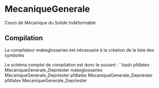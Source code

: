 # MecaniqueGenerale
Cours de Mécanique du Solide Indéformable

## Compilation
Le compilateur makeglossaries est nécessaire à la création de la liste des symboles

Le schéma complet de compilation est donc le suivant :
``bash
pfdlatex MecaniqueGenerale_Depriester
makeglossaries MecaniqueGenerale_Depriester
pfdlatex MecaniqueGenerale_Depriester
pfdlatex MecaniqueGenerale_Depriester
```
